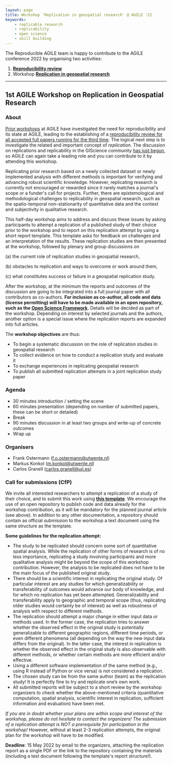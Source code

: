 ```yaml
---
layout: page
title: Workshop 'Replication in geospatial research' @ AGILE '22
keywords:
    - replicable research
    - replicability
    - open science
    - skill building
---
```


The Reproducible AGILE team is happy to contribute to the AGILE conference 2022 by organising two activities:

1. **[Reproducibility review](/2022)**
1. Workshop **[Replication in geospatial research](#replication-in-geospatial-research)**

------

## 1st AGILE Workshop on Replication in Geospatial Research

### About

[Prior workshops](/) at AGILE have investigated the need for reproducibility and its state at AGILE, leading to the establishing of a [reproducibility review for all accepted full papers running for the third time](/2022).
The logical next step is to investigate the related and important concept of _replication_.
The discussion on replications and replicability in the GIScience community [has just begun](https://doi.org/10.1073/pnas.2015759118), so AGILE can again take a leading role and you can contribute to it by attending this workshop.

Replicating prior research based on a newly collected dataset or newly implemented analysis with different methods is important for verifying and advancing robust scientific knowledge.
However, replicating research is currently not encouraged or rewarded since it rarely matches a journal's scope or a funder's call for projects.
Further, there are epistemological and methodological challenges to replicability in geospatial research, such as the spatio-temporal non-stationarity of quantitative data and the context and subjectivity in qualitative research.

This half-day workshop aims to address and discuss these issues by asking participants to attempt a replication of a published study of their choice prior to the workshop and to report on this replication attempt by using a short report template.
This template asks for feedback on challenges and an interpretation of the results.
These replication studies are then presented at the workshop, followed by plenary and group discussions on

(a) the current role of replication studies in geospatial research,

(b) obstacles to replication and ways to overcome or work around them, 

(c) what constitutes success or failure in a geospatial replication study.

After the workshop, at the minimum the reports and outcomes of the discussion are going to be integrated into a full journal paper with all contributors as co-authors.
**For inclusion as co-author, all code and data (license permitting) will have to be made available in an open repository, such as the [Open Science Framework](https://osf.io/).**
Details will be decided as part of the workshop.
Depending on interest by selected journals and the authors, another option is a special issue where the replication reports are expanded into full articles.

The **workshop objectives** are thus:

- To begin a systematic discussion on the role of replication studies in geospatial research
- To collect evidence on how to conduct a replication study and evaluate it
- To exchange experiences in replicating geospatial research
- To publish all submitted replication attempts in a joint replication study paper

### Agenda

- 30 minutes introduction / setting the scene
- 60 minutes presentation (depending on number of submitted papers, these can be short or detailed)
- Break
- 90 minutes discussion in at least two groups and write-up of concrete outcomes
- Wrap up

### Organisers

- Frank Ostermann (f.o.ostermann@utwente.nl)
- Markus Konkol (m.konkol@utwente.nl)
- Carlos Granell (carlos.granell@uji.es)

### Call for submissions (CfP)

We invite all interested researchers to attempt a replication of a study of their choice, and to submit this work using **[this template](https://docs.google.com/document/d/1TClKwVSwuZz4gUZGq6ca99mFIcdy9XGy/)**.
We encourage the use of an open repository to publish code and data already for the workshop contribution, as it will be mandatory for the planned journal article (see above).
In addition to any other documentation, a repository should contain as official submission to the workshop a text document using the same structure as the template. 

**Some guidelines for the replication attempt:**

- The study to be replicated should concern some sort of quantitative spatial analysis.
  While the replication of other forms of research is of no less importance, replicating a study involving participants and more qualitative analysis might be beyond the scope of this workshop contribution. 
  However, the analysis to be replicated does not have to be the main focus of the published original study.
- There should be a scientific interest in replicating the original study. 
  Of particular interest are any studies for which generalizability or transferability of outcomes would advance our body of knowledge, and for which no replication has yet been attempted. 
Generalizability and transferability apply to geographic and temporal scope (thus, replicating older studies would certainly be of interest) as well as robustness of analysis with respect to different methods.
- The replication should attempt a major change in either input data or methods used.
  In the former case, the replication tries to answer whether the observed effect in the original study is potentially generalizable to different geographic regions, different time periods, or even different phenomena (all depending on the way the new input data differs from the original). 
  In the latter case, the interest in replication is whether the observed effect in the original study is also observable with different methods, or whether certain methods are more efficient and/or effective.
- Using a different software implementation of the same method (e.g., using R instead of Python or vice versa) is not considered a replication.
- The chosen study can be from the same author (team) as the replication study! It is perfectly fine to try and replicate one’s own work.
- All submitted reports will be subject to a short review by the workshop organizers to check whether the above-mentioned criteria (quantitative computation, spatial analysis, scientific interest in replication, sufficient information and evaluation) have been met.

_If you are in doubt whether your plans are within scope and interest of the workshop, please do not hesitate to contact the organizers!_
_The submission of a replication attempt is NOT a prerequisite for participation in the workshop!_
However, without at least 2-3 replication attempts, the original plan for the workshop will have to be modified. 

**Deadline**: 15 May 2022 by email to the organizers, attaching the replication report as a single PDF or the link to the repository containing the materials (including a text document following the template's report structure!). 
